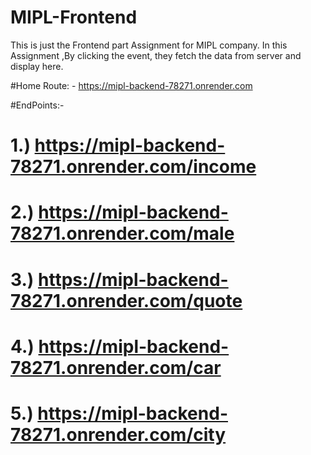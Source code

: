 # MIPL-Frontend

This is just the Frontend part Assignment  for MIPL company.
In this Assignment ,By clicking the event, they fetch the data from server and display here.

#Home Route: - https://mipl-backend-78271.onrender.com

#EndPoints:-
# 1.) https://mipl-backend-78271.onrender.com/income
# 2.) https://mipl-backend-78271.onrender.com/male
# 3.) https://mipl-backend-78271.onrender.com/quote
# 4.) https://mipl-backend-78271.onrender.com/car
# 5.) https://mipl-backend-78271.onrender.com/city
